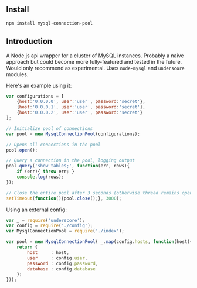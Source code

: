 ## Install

```bash
npm install mysql-connection-pool
```

## Introduction

A Node.js api wrapper for a cluster of MySQL instances. Probably a naive approach but could become more fully-featured and tested in the future. Would only recommend as experimental. Uses `node-mysql` and `underscore` modules.

Here's an example using it:

```js
var configurations = [
	{host:'0.0.0.0', user:'user', password:'secret'},
	{host:'0.0.0.1', user:'user', password:'secret'},
	{host:'0.0.0.2', user:'user', password:'secret'}
];

// Initialize pool of connections
var pool = new MysqlConnectionPool(configurations);

// Opens all connections in the pool
pool.open();

// Query a connection in the pool, logging output
pool.query('show tables;', function(err, rows){
	if (err){ throw err; }
	console.log(rows);
});

// Close the entire pool after 3 seconds (otherwise thread remains open)
setTimeout(function(){pool.close();}, 3000);
```

Using an external config:

```js
var _ = require('underscore');
var config = require('./config');
var MysqlConnectionPool = require('./index');

var pool = new MysqlConnectionPool( _.map(config.hosts, function(host){
    return {
        host     : host,
        user     : config.user,
        password : config.password,
        database : config.database
    };
}));
```